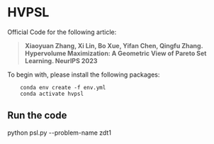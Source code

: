 
# HVPSL

Official Code for the following article: 

> **Xiaoyuan Zhang, Xi Lin, Bo Xue, Yifan Chen, Qingfu Zhang. Hypervolume Maximization: A Geometric View of Pareto Set Learning. NeurIPS 2023** <br/>

To begin with, please install the following packages:

``` 
    conda env create -f env.yml
    conda activate hvpsl
```

## Run the code
python psl.py --problem-name zdt1
